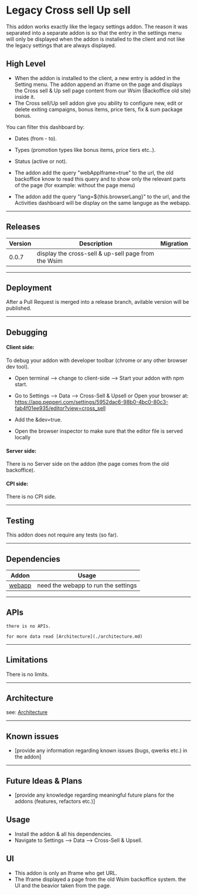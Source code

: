 # Legacy Cross sell Up sell

This addon works exactly like the legacy settings addon. The reason it was separated into a separate addon is so that the entry in the settings menu will only be displayed when the addon is installed to the client and not like the legacy settings that are always displayed.

## High Level
- When the addon is installed to the client, a new entry is added in the Setting menu. The addon append an iframe on the page and displays the Cross sell & Up sell page content from our Wsim (Backoffice old site) inside it.
- The Cross sell/Up sell addon give you ability to configure new, edit or delete exiting campaigns, bonus items, price tiers, fix & sum package bonus.


You can filter this dashboard by:
  - Dates (from - to).
  - Types (promotion types like bonus items, price tiers etc..). 
  - Status (active or not).

- The addon add the query "webAppIframe=true" to the url, the old backoffice know to read this query and to show only the relevant parts of the page (for example: without the page menu)

- The addon add the query "lang=${this.browserLang}" to the url, and the Activities dashboard will be display on the same languge as the webapp. 
---

## Releases
| Version | Description | Migration |
|-------- |------------ |---------- |
| 0.0.7  | display the cross-sell & up-sell page from the Wsim|  |

---

## Deployment
After a Pull Request is merged into a release branch, avilable version will be published.

---

## Debugging
#### Client side: 
To debug your addon with developer toolbar (chrome or any other browser dev tool).
- Open terminal --> change to client-side --> Start your addon with npm start.
- Go to Settings --> Data --> Cross-Sell & Upsell or 
Open your browser at: https://app.pepperi.com/settings/5952dac6-98b0-4bc0-80c3-fab4f01ee935/editor?view=cross_sell
- Add the &dev=true.

- Open the browser inspector to make sure that the editor file is served locally
#### Server side: 
There is no Server side on the addon (the page comes from the old backoffice).

#### CPI side:
There is no CPI side.

---
## Testing
This addon does not require any tests (so far).

---
## Dependencies

| Addon | Usage |
|-------- |------------ |
| [webapp](https://bitbucket.org/pepperiatlasian/webapp/src/master/) | need the webapp to run the settings |
---

## APIs
    there is no APIs. 

    for more data read [Architecture](./architecture.md)

---

## Limitations
There is no limits.

---

## Architecture
see: [Architecture](./architecture.md)

---

## Known issues

- [provide any information regarding known issues (bugs, qwerks etc.) in the addon] 

---

## Future Ideas & Plans

- [provide any knowledge regarding meaningful future plans for the addons (features, refactors etc.)]

## Usage
- Install the addon & all his dependencies.
- Navigate to Settings --> Data --> Cross-Sell & Upsell.


## UI
- This addon is only an Iframe who get URL. 
- The Iframe displayed a page from the old Wsim backoffice system. the UI and the beavior taken from the page. 
